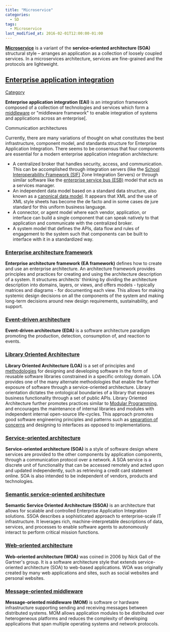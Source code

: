 ```yaml
---
title: "Microservice"
categories:
  - SD
tags:
  - Microservice
last_modified_at: 2016-02-01T12:00:00-01:00
---
```


**[Microservice](https://en.wikipedia.org/wiki/Microservices)** is a variant of the **service-oriented architecture (SOA)** structural style – arranges an application as a collection of loosely coupled services. In a microservices architecture, services are fine-grained and the protocols are lightweight.

## [Enterprise application integration](https://en.wikipedia.org/wiki/Enterprise_application_integration)

[Category](https://en.wikipedia.org/wiki/Category:Enterprise_application_integration)

**Enterprise application integration (EAI)** is an integration framework composed of a collection of technologies and services which form a [middleware](https://en.wikipedia.org/wiki/Middleware_(distributed_applications)) or "middleware framework" to enable integration of systems and applications across an enterprise[.

Communication architectures

Currently, there are many variations of thought on what constitutes the best infrastructure, component model, and standards structure for Enterprise Application Integration. There seems to be consensus that four components are essential for a modern enterprise application integration architecture:

- A centralized broker that handles security, access, and communication. This can be accomplished through integration servers (like the [School Interoperability Framework (SIF)](https://en.wikipedia.org/wiki/Schools_Interoperability_Framework) Zone Integration Servers) or through similar software like the [enterprise service bus (ESB)](https://en.wikipedia.org/wiki/Enterprise_service_bus) model that acts as a services manager.
- An independent data model based on a standard data structure, also known as a [canonical data model](https://en.wikipedia.org/wiki/Canonical_model). It appears that XML and the use of XML style sheets has become the de facto and in some cases de jure standard for this uniform business language.
- A connector, or agent model where each vendor, application, or interface can build a single component that can speak natively to that application and communicate with the centralized broker.
- A system model that defines the APIs, data flow and rules of engagement to the system such that components can be built to interface with it in a standardized way.

### [Enterprise architecture framework](https://en.wikipedia.org/wiki/Enterprise_architecture_framework)

**Enterprise architecture framework (EA framework)** defines how to create and use an enterprise architecture. An architecture framework provides principles and practices for creating and using the architecture description of a system. It structures architects' thinking by dividing the architecture description into domains, layers, or views, and offers models - typically matrices and diagrams - for documenting each view. This allows for making systemic design decisions on all the components of the system and making long-term decisions around new design requirements, sustainability, and support.

### [Event-driven architecture](https://en.wikipedia.org/wiki/Event-driven_architecture)

**Event-driven architecture (EDA)** is a software architecture paradigm promoting the production, detection, consumption of, and reaction to events.

### [Library Oriented Architecture](https://en.wikipedia.org/wiki/Library_Oriented_Architecture)

**Library Oriented Architecture (LOA)** is a set of principles and [methodologies](https://en.wikipedia.org/wiki/Software_development_process) for designing and developing software in the form of reusable software libraries constrained in a specific ontology domain. LOA provides one of the many alternate methodologies that enable the further exposure of software through a service-oriented architecture. Library orientation dictates the ontological boundaries of a library that exposes business functionality through a set of public APIs. Library Oriented Architecture further promotes practices similar to [Modular Programming](https://en.wikipedia.org/wiki/Modular_programming), and encourages the maintenance of internal libraries and modules with independent internal open-source life-cycles. This approach promotes good software engineering principles and patterns such as [separation of concerns](https://en.wikipedia.org/wiki/Separation_of_concerns) and designing to interfaces as opposed to implementations.

### [Service-oriented architecture](https://en.wikipedia.org/wiki/Service-oriented_architecture)

**Service-oriented architecture (SOA)** is a style of software design where services are provided to the other components by application components, through a communication protocol over a network. A SOA service is a discrete unit of functionality that can be accessed remotely and acted upon and updated independently, such as retrieving a credit card statement online. SOA is also intended to be independent of vendors, products and technologies.

### [Semantic service-oriented architecture](https://en.wikipedia.org/wiki/Semantic_service-oriented_architecture)

**Semantic Service Oriented Architecture (SSOA)** is an architecture that allows for scalable and controlled Enterprise Application Integration solutions. SSOA describes a sophisticated approach to enterprise-scale IT infrastructure. It leverages rich, machine-interpretable descriptions of data, services, and processes to enable software agents to autonomously interact to perform critical mission functions.

### [Web-oriented architecture](https://en.wikipedia.org/wiki/Web-oriented_architecture)

**Web-oriented architecture (WOA)** was coined in 2006 by Nick Gall of the Gartner's group. It is a software architecture style that extends service-oriented architecture (SOA) to web-based applications. WOA was originally created by many web applications and sites, such as social websites and personal websites.

### [Message-oriented middleware](https://en.wikipedia.org/wiki/Message-oriented_middleware)

**Message-oriented middleware (MOM)** is software or hardware infrastructure supporting sending and receiving messages between distributed systems. MOM allows application modules to be distributed over heterogeneous platforms and reduces the complexity of developing applications that span multiple operating systems and network protocols.
